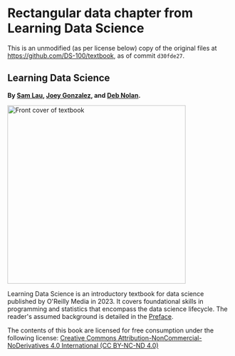 # Rectangular data chapter from Learning Data Science

This is an unmodified (as per license below) copy of the original files at <https://github.com/DS-100/textbook>, as of commit `d30fde27`.

## Learning Data Science

**By [Sam Lau][sam], [Joey Gonzalez][joey], and [Deb Nolan][deb].**

<img alt="Front cover of textbook" src="content/book-cover.png" height="400px">

Learning Data Science is an introductory textbook for data science
published by O'Reilly Media in 2023. It covers foundational skills in
programming and statistics that encompass the data science lifecycle. The
reader's assumed background is detailed in the [Preface][preface].

The contents of this book are licensed for free consumption under the following license:
[Creative Commons Attribution-NonCommercial-NoDerivatives 4.0 International (CC BY-NC-ND 4.0)](https://creativecommons.org/licenses/by-nc-nd/4.0/)

[sam]: http://www.samlau.me/
[joey]: https://people.eecs.berkeley.edu/~jegonzal/
[deb]: https://www.stat.berkeley.edu/~nolan/
[preface]: /preface
